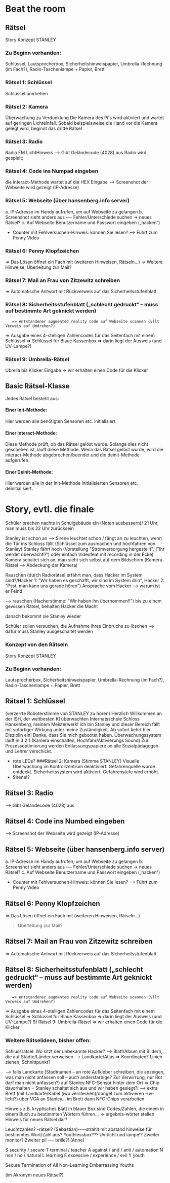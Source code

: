 # Beat the room

## Rätsel

Story Konzept STANLEY
### Zu Beginn vorhanden: 
Schlüssel, Lautsprecherbox, Sicherheitshinweispapier, Umbrella-Rechnung (im Fach?), Radio-Taschenlampe + Papier, Brett
### Rätsel 1: Schlüssel
Schlüssel umdrehen
### Rätsel 2: Kamera
Überwachung zu Verdunklung
Die Kamera des Pi's wird aktiviert und wartet auf geringen Lichteinfall. Sobald beispielsweise die Hand vor die Kamera gelegt wird, beginnt das dritte Rätsel
### Rätsel 3: Radio
Radio FM LichtHinweis
-->	Gibt Geländecode (4028) aus
Radio wird gespielt;
### Rätsel 4: Code ins Numpad eingeben
die interact-Methode wartet auf die HEX Eingabe
-->	Screenshot der Webseite wird gezeigt (IP-Adresse)
### Rätsel 5: Webseite (über hansenberg.info server)
a.	IP-Adresse im Handy aufrufen, um auf Webseite zu gelangen
b.	Screenshot sieht anders aus --- Fehler/Unterschiede suchen -> neues Rätsel?
c.	Auf Webseite Benutzername und Passwort eingeben („hacken“)
- Counter mit Fehlversuchen-Hinweis: können Sie lesen?
-->	Führt zum Penny Video
### Rätsel 6: Penny Klopfzeichen
=> Das Lösen öffnet ein Fach mit (weiteren Hinweisen, Rätseln…)
-> Weitere Hinweise, Überleitung zur Mail?
### Rätsel 7: Mail an Frau von Zitzewitz schreiben
=> Automatische Antwort mit Rückverweis auf das Sicherheitsstufenblatt
### Rätsel 8: Sicherheitsstufenblatt („schlecht gedruckt“ – muss auf bestimmte Art geknickt   werden)
       => entstandener augmented reality code auf Webseite scannen (vllt Verweis auf Umdrehen?)
=> Ausgabe eines 4-stelligen Zahlencodes für das Seitenfach mit einem Schlüssel
=> Schlüssel für Blaue Kassenbox => darin liegt der Ausweis (und UV-Lampe?)
### Rätsel 9: Umbrella-Rätsel
Ubrella bis Klicker Eingabe
       => wir erhalten einen Code für die Klicker

## Basic Rätsel-Klasse

Jedes Rätsel besteht aus:

#### Einer Init-Methode:

Hier werden alle benötigten Sensoren etc. initialisiert.

#### Einer interact-Methode:

Diese Methode prüft, ob das Rätsel gelöst wurde. Solange dies nicht geschehen ist, läuft diese Methode.
Wenn das Rätsel gelöst wurde, wird die interact-Methode abgebrochen/beendet und die deinit-Methode aufgerufen.

#### Einer Deinit-Methode:

Hier werden alle in der Init-Methode initialisierten Sensoren etc. deinitialisiert.


# Story, evtl. die finale

Schüler brechen nachts in Schulgebäude ein (Noten ausbessern)/ 21 Uhr, man muss bis 22 Uhr zurücksein

Stanley ist schon an --> Sirene leuchtet schon / fängt an zu leuchten, wenn die Tür ins Schloss fällt (Schlüssel zum ausmachen und hochfahren von Stanley)
Stanley fährt hoch (Vorstellung "Stromversorgung hergestellt", ("Ihr werdet überwacht!!") oder einfach Videofeat mit recording in der Ecke)
Kamera schaltet sich an, man sieht sich selbst auf dem Bildschirm (Kamera-Rätsel --> Abdeckung der Kamera)

Rauschen (durch Radiorätsel erfährt man, dass Hacker im System sind?/Hacker 1: "Wir haben es geschafft, wir sind im System drin", Hacker 2: "Psst, man kann uns gerade hören")
Ansprache vom Hacker --> warum ist er Feind

 --> rauschen (Hacherstimme: "Wir haben ihn übernommen!!")
bis zu einem gewissen Rätsel, behalten Hacker die Macht

danach bekommt sie Stanley wieder

Schüler sollen versuchen, die Aufnahme ihres Einbruchs zu löschen --> dafür muss Stanley ausgeschaltet werden


### Konzept von den Rätseln

Story Konzept STANLEY
### Zu Beginn vorhanden: 
Lautsprecherbox, Sicherheitshinweispapier, Umbrella-Rechnung (im Fach?), Radio-Taschenlampe + Papier, Brett
## Rätsel 1: Schlüssel
(verzerrte Roboterstimme von STANLEY zu hören) 
Herzlich Willkommen an der ISH, der weltbesten KI überwachten Internatsschule
Schloss Hansenberg, meinem Meisterwerk! Ich bin Stanley und dieser Bereich fällt mit sofortiger Wirkung unter meine Zuständigkeit. Ab sofort kehrt hier Disziplin ein!
Danke, dass Sie mich gebootet haben.
Überwachungssystem läuft in 3 2 1 (Kamera einschalten, Hochfahr/Aktivierungs Sound)
Zur Prozessoptimierung werden Entlassungspapiere an alle Sozialpädagogen und Lehrer verschickt.
-	rote LEDs?
###Rätsel 2: Kamera
(Stimme STANLEY) 
Visuelle Überwachung im Kontrollzentrum deaktiviert.
Gefahrenquelle wurde entdeckt. 
Sicherheitssystem wird aktiviert. 
Gefahrenstufe wird erhöht.
-	Sirene!?
## Rätsel 3: Radio
-->	Gibt Geländecode (4028) aus
## Rätsel 4: Code ins Numbed eingeben
-->	Screenshot der Webseite wird gezeigt (IP-Adresse)
## Rätsel 5: Webseite (über hansenberg.info server)
a.	IP-Adresse im Handy aufrufen, um auf Webseite zu gelangen
b.	Screenshot sieht anders aus --- Fehler/Unterschiede suchen -> neues Rätsel?
c.	Auf Webseite Benutzername und Passwort eingeben („hacken“)
- Counter mit Fehlversuchen-Hinweis: können Sie lesen?
-->	Führt zum Penny Video
## Rätsel 6: Penny Klopfzeichen
=> Das Lösen öffnet ein Fach mit (weiteren Hinweisen, Rätseln…)
> Überleitung zur Mail?
## Rätsel 7: Mail an Frau von Zitzewitz schreiben
=> Automatische Antwort mit Rückverweis auf das Sicherheitsstufenblatt
## Rätsel 8: Sicherheitsstufenblatt („schlecht gedruckt“ – muss auf bestimmte Art geknickt   werden)
       => entstandener augmented reality code auf Webseite scannen (vllt Verweis auf Umdrehen?)
=> Ausgabe eines 4-stelligen Zahlencodes für das Seitenfach mit einem Schlüssel
=> Schlüssel für Blaue Kassenbox => darin liegt der Ausweis (und UV-Lampe?)
9)   Rätsel 9: Umbrella-Rätsel
       => wir erhalten einen Code für die Klicker
 
### Weitere Rätselideen, bisher offen:
Schlussrätsel:
Wo sitzt der unbekannte Hacker?
--> Blatt/Album mit Bildern, die auf Städte/Länder verweisen
--> Landkarte/Atlas => Koordinaten? Linien ziehen, Schnittpunkt?

--> falls Landkarte (Stadtnamen – an rote Aufkleber schreiben, die anzeigen, was man nicht anfassen soll – auch andersfarbige? Zur Verwirrung, nur Rot darf man nicht anfassen?) auf Stanley NFC-Sensor hinter dem Ort => Chip davorhalten = Stanley schaltet sich aus und wir haben gesiegt?!
              --> extra Brett (mit Landkarte/Kabel (iwo verstecken)/dongel zum aktivieren  -uv-licht?) über VGA an Stanley… im Brett dann NFC-Chips verarbeiten

Hinweis z.B. kryptisches Blatt in blauer Box sind Codes/Zahlen, die einem in einem Buch zu bestimmten Wörtern führen… -> ergebnis-wörter stellen Hinweis für neues Rätsel dar?

Leuchtzahlen? -rätsel? (Sebastian)----strahlt mit abstand hinweise für bestimmtes Wort/Zahl aus?
Youthlessbox???
Uv-licht und lampe!?
Zweiter monitor? Zweiter pi! --- brille?! (Anne)


S	security / secure
T	terminal / teacher
A	against / and / anti / automation 
N	non / no / natural
L	learning
E	excessive / experience / evil
Y	youth

Secure Termination of All Non-Learning Embarrassing Youths

(im Akronym neues Rätsel?)
